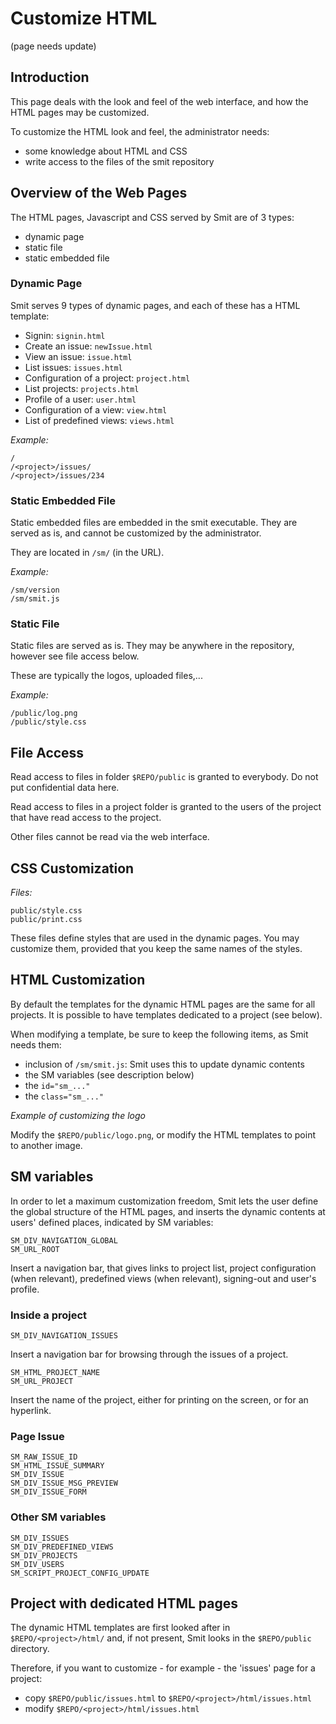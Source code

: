 # Customize HTML

(page needs update)

## Introduction

This page deals with the look and feel of the web interface, and how the HTML pages may be customized.

To customize the HTML look and feel, the administrator needs:

- some knowledge about HTML and CSS
- write access to the files of the smit repository


## Overview of the Web Pages

The HTML pages, Javascript and CSS served by Smit are of 3 types:

- dynamic page
- static file
- static embedded file

### Dynamic Page

Smit serves 9 types of dynamic pages, and each of these has a HTML template:

- Signin: `signin.html`
- Create an issue: `newIssue.html`
- View an issue: `issue.html`
- List issues: `issues.html`
- Configuration of a project: `project.html`
- List projects: `projects.html`
- Profile of a user: `user.html`
- Configuration of a view: `view.html`
- List of predefined views: `views.html`

*Example:*

```
/
/<project>/issues/
/<project>/issues/234
```

### Static Embedded File

Static embedded files are embedded in the smit executable. They are served as is, and cannot be customized by the administrator.

They are located in `/sm/` (in the URL).

*Example:*

```
/sm/version
/sm/smit.js
```

### Static File

Static files are served as is. They may be anywhere in the repository, however see file access below.

These are typically the logos, uploaded files,...

*Example:*

```
/public/log.png
/public/style.css
```

## File Access

Read access to files in folder `$REPO/public` is granted to everybody. Do not put confidential data here.

Read access to files in a project folder is granted to the users of the project that have read access to the project.

Other files cannot be read via the web interface.

## CSS Customization

*Files:*

```
public/style.css
public/print.css
```

These files define styles that are used in the dynamic pages.
You may customize them, provided that you keep the same names of the styles.

## HTML Customization

By default the templates for the dynamic HTML pages are the same for all projects. It is possible to have templates dedicated to a project (see below).

When modifying a template, be sure to keep the following items, as Smit needs them:

- inclusion of `/sm/smit.js`: Smit uses this to update dynamic contents
- the SM variables (see description below)
- the `id="sm_..."`
- the `class="sm_..."`

*Example of customizing the logo*

Modify the `$REPO/public/logo.png`, or modify the HTML templates to point to another image.

    
## SM variables

In order to let a maximum customization freedom, Smit lets the user define the global structure of the HTML pages, and inserts the dynamic contents at users' defined places, indicated by SM variables:

    SM_DIV_NAVIGATION_GLOBAL
    SM_URL_ROOT

Insert a navigation bar, that gives links to project list, project configuration (when relevant), predefined views (when relevant), signing-out and user's profile.


### Inside a project

`SM_DIV_NAVIGATION_ISSUES`

Insert a navigation bar for browsing through the issues of a project.

```
SM_HTML_PROJECT_NAME
SM_URL_PROJECT
```

Insert the name of the project, either for printing on the screen, or for an hyperlink.

### Page Issue

```
SM_RAW_ISSUE_ID
SM_HTML_ISSUE_SUMMARY
SM_DIV_ISSUE
SM_DIV_ISSUE_MSG_PREVIEW
SM_DIV_ISSUE_FORM
```

### Other SM variables

    SM_DIV_ISSUES
    SM_DIV_PREDEFINED_VIEWS
    SM_DIV_PROJECTS
    SM_DIV_USERS
    SM_SCRIPT_PROJECT_CONFIG_UPDATE
 

## Project with dedicated HTML pages

The dynamic HTML templates are first looked after in `$REPO/<project>/html/` and, if not present, Smit looks in the `$REPO/public` directory.

Therefore, if you want to customize - for example - the 'issues' page for a project:

- copy `$REPO/public/issues.html` to `$REPO/<project>/html/issues.html`
- modify `$REPO/<project>/html/issues.html`


